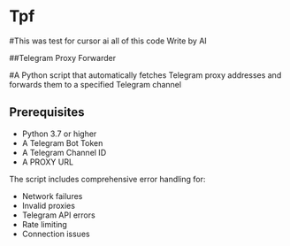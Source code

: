 # Tpf

#This was test for cursor ai all of this code Write by AI

##Telegram Proxy Forwarder

#A Python script that automatically fetches Telegram proxy addresses and forwards them to a specified Telegram channel

## Prerequisites
- Python 3.7 or higher
- A Telegram Bot Token
- A Telegram Channel ID
- A PROXY URL

The script includes comprehensive error handling for:
- Network failures
- Invalid proxies
- Telegram API errors
- Rate limiting
- Connection issues
